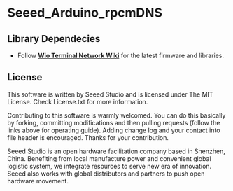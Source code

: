 # Seeed_Arduino_rpcmDNS

## Library Dependecies

- Follow [**Wio Terminal Network Wiki**](https://wiki.seeedstudio.com/Wio-Terminal-Network-Overview/) for the latest firmware and libraries.

## **License**

This software is written by Seeed Studio and is licensed under The MIT License. Check License.txt for more information.

Contributing to this software is warmly welcomed. You can do this basically by forking, committing modifications and then pulling requests (follow the links above for operating guide). Adding change log and your contact into file header is encouraged. Thanks for your contribution.

Seeed Studio is an open hardware facilitation company based in Shenzhen, China. Benefiting from local manufacture power and convenient global logistic system, we integrate resources to serve new era of innovation. Seeed also works with global distributors and partners to push open hardware movement.
